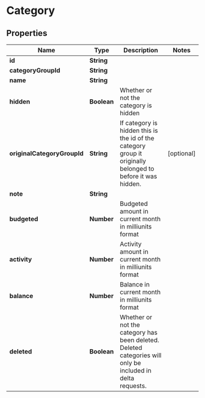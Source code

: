 # Category

## Properties
Name | Type | Description | Notes
------------ | ------------- | ------------- | -------------
**id** | **String** |  | 
**categoryGroupId** | **String** |  | 
**name** | **String** |  | 
**hidden** | **Boolean** | Whether or not the category is hidden | 
**originalCategoryGroupId** | **String** | If category is hidden this is the id of the category group it originally belonged to before it was hidden. | [optional] 
**note** | **String** |  | 
**budgeted** | **Number** | Budgeted amount in current month in milliunits format | 
**activity** | **Number** | Activity amount in current month in milliunits format | 
**balance** | **Number** | Balance in current month in milliunits format | 
**deleted** | **Boolean** | Whether or not the category has been deleted.  Deleted categories will only be included in delta requests. | 


